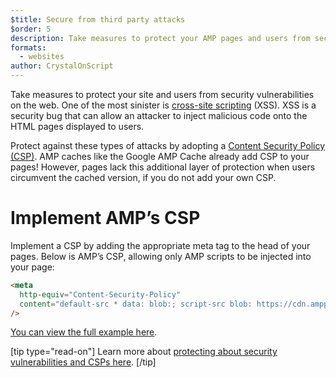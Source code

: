 ```yaml
---
$title: Secure from third party attacks
$order: 5
description: Take measures to protect your AMP pages and users from security vulnerabilities on the web
formats:
  - websites
author: CrystalOnScript
---
```


Take measures to protect your site and users from security vulnerabilities on the web. One of the most sinister is [cross-site scripting](https://www.google.com/about/appsecurity/learning/xss/) (XSS). XSS is a security bug that can allow an attacker to inject malicious code onto the HTML pages displayed to users.

Protect against these types of attacks by adopting a [Content Security Policy (CSP)](https://csp.withgoogle.com/docs/index.html). AMP caches like the Google AMP Cache already add CSP to your pages! However, pages lack this additional layer of protection when users circumvent the cached version, if you do not add your own CSP.

# Implement AMP’s CSP

Implement a CSP by adding the appropriate meta tag to the head of your pages. Below is AMP’s CSP, allowing only AMP scripts to be injected into your page:

```html
<meta
  http-equiv="Content-Security-Policy"
  content="default-src * data: blob:; script-src blob: https://cdn.ampproject.org/v0.js https://cdn.ampproject.org/v0/ https://cdn.ampproject.org/viewer/ https://cdn.ampproject.org/rtv/; object-src 'none'; style-src 'unsafe-inline' https://cdn.ampproject.org/rtv/ https://cdn.materialdesignicons.com https://cloud.typography.com https://fast.fonts.net https://fonts.googleapis.com https://maxcdn.bootstrapcdn.com https://p.typekit.net https://use.fontawesome.com https://use.typekit.net; report-uri https://csp-collector.appspot.com/csp/amp"
/>
```

[You can view the full example here](https://github.com/ampproject/amphtml/blob/master/examples/csp.amp.html).

[tip type="read-on"]
Learn more about [protecting about security vulnerabilities and CSPs here](https://developer.mozilla.org/en-US/docs/Web/HTTP/CSP).
[/tip]
